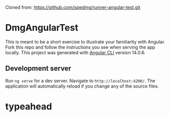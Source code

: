 Cloned from: https://github.com/spedmg/runner-angular-test.git

# DmgAngularTest

This is meant to be a short exercise to illustrate your familiarity with Angular. Fork this repo and follow the instructions you see when serving the app locally.
This project was generated with [Angular CLI](https://github.com/angular/angular-cli) version 14.0.6.

## Development server

Run `ng serve` for a dev server. Navigate to `http://localhost:4200/`. The application will automatically reload if you change any of the source files.
# typeahead
